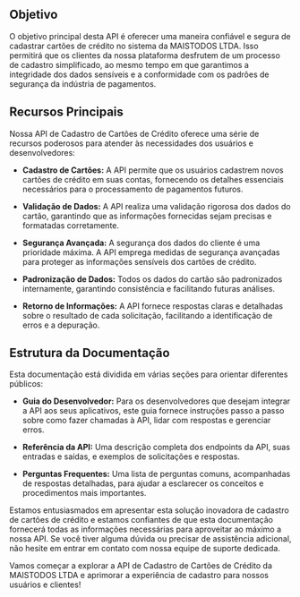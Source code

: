 ## Objetivo

O objetivo principal desta API é oferecer uma maneira confiável e segura de cadastrar cartões de crédito no sistema da MAISTODOS LTDA. Isso permitirá que os clientes da nossa plataforma desfrutem de um processo de cadastro simplificado, ao mesmo tempo em que garantimos a integridade dos dados sensíveis e a conformidade com os padrões de segurança da indústria de pagamentos.

## Recursos Principais

Nossa API de Cadastro de Cartões de Crédito oferece uma série de recursos poderosos para atender às necessidades dos usuários e desenvolvedores:

- **Cadastro de Cartões:** A API permite que os usuários cadastrem novos cartões de crédito em suas contas, fornecendo os detalhes essenciais necessários para o processamento de pagamentos futuros.

- **Validação de Dados:** A API realiza uma validação rigorosa dos dados do cartão, garantindo que as informações fornecidas sejam precisas e formatadas corretamente.

- **Segurança Avançada:** A segurança dos dados do cliente é uma prioridade máxima. A API emprega medidas de segurança avançadas para proteger as informações sensíveis dos cartões de crédito.

- **Padronização de Dados:** Todos os dados do cartão são padronizados internamente, garantindo consistência e facilitando futuras análises.

- **Retorno de Informações:** A API fornece respostas claras e detalhadas sobre o resultado de cada solicitação, facilitando a identificação de erros e a depuração.

## Estrutura da Documentação

Esta documentação está dividida em várias seções para orientar diferentes públicos:

- **Guia do Desenvolvedor:** Para os desenvolvedores que desejam integrar a API aos seus aplicativos, este guia fornece instruções passo a passo sobre como fazer chamadas à API, lidar com respostas e gerenciar erros.

- **Referência da API:** Uma descrição completa dos endpoints da API, suas entradas e saídas, e exemplos de solicitações e respostas.

- **Perguntas Frequentes:** Uma lista de perguntas comuns, acompanhadas de respostas detalhadas, para ajudar a esclarecer os conceitos e procedimentos mais importantes.

Estamos entusiasmados em apresentar esta solução inovadora de cadastro de cartões de crédito e estamos confiantes de que esta documentação fornecerá todas as informações necessárias para aproveitar ao máximo a nossa API. Se você tiver alguma dúvida ou precisar de assistência adicional, não hesite em entrar em contato com nossa equipe de suporte dedicada.

Vamos começar a explorar a API de Cadastro de Cartões de Crédito da MAISTODOS LTDA e aprimorar a experiência de cadastro para nossos usuários e clientes!
